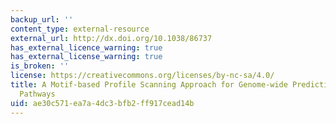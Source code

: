 ```yaml
---
backup_url: ''
content_type: external-resource
external_url: http://dx.doi.org/10.1038/86737
has_external_licence_warning: true
has_external_license_warning: true
is_broken: ''
license: https://creativecommons.org/licenses/by-nc-sa/4.0/
title: A Motif-based Profile Scanning Approach for Genome-wide Prediction of Signaling
  Pathways
uid: ae30c571-ea7a-4dc3-bfb2-ff917cead14b
---
```

